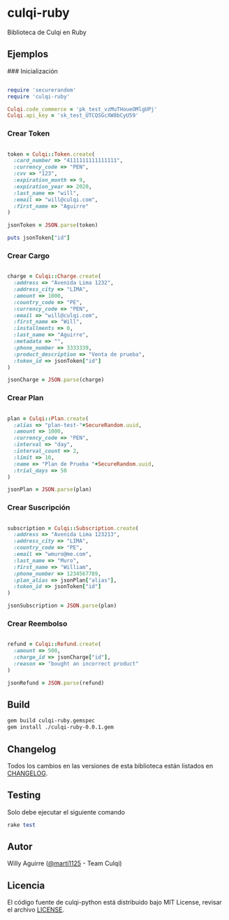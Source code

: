 # culqi-ruby
Biblioteca de Culqi en Ruby

## Ejemplos

### Inicialización

```ruby

require 'securerandom'
require 'culqi-ruby'

Culqi.code_commerce = 'pk_test_vzMuTHoueOMlgUPj'
Culqi.api_key = 'sk_test_UTCQSGcXW8bCyU59'

```

### Crear Token

```ruby

token = Culqi::Token.create(
  :card_number => "4111111111111111",
  :currency_code => "PEN",
  :cvv => "123",
  :expiration_month => 9,
  :expiration_year => 2020,
  :last_name => "will",
  :email => "will@culqi.com",
  :first_name => "Aguirre"
)

jsonToken = JSON.parse(token)

puts jsonToken["id"]

```

### Crear Cargo

```ruby

charge = Culqi::Charge.create(
  :address => "Avenida Lima 1232",
  :address_city => "LIMA",
  :amount => 1000,
  :country_code => "PE",
  :currency_code => "PEN",
  :email => "will@culqi.com",
  :first_name => "Will",
  :installments => 0,
  :last_name => "Aguirre",
  :metadata => "",
  :phone_number => 3333339,
  :product_description => "Venta de prueba",
  :token_id => jsonToken["id"]
)

jsonCharge = JSON.parse(charge)

```

### Crear Plan

```ruby

plan = Culqi::Plan.create(
  :alias => "plan-test-"+SecureRandom.uuid,
  :amount => 1000,
  :currency_code => "PEN",
  :interval => "day",
  :interval_count => 2,
  :limit => 10,
  :name => "Plan de Prueba "+SecureRandom.uuid,
  :trial_days => 50
)

jsonPlan = JSON.parse(plan)

```

### Crear Suscripción

```ruby

subscription = Culqi::Subscription.create(
  :address => "Avenida Lima 123213",
  :address_city => "LIMA",
  :country_code => "PE",
  :email => "wmuro@me.com",
  :last_name => "Muro",
  :first_name => "William",
  :phone_number => 1234567789,
  :plan_alias => jsonPlan["alias"],
  :token_id => jsonToken["id"]
)

jsonSubscription = JSON.parse(plan)

```

### Crear Reembolso

```ruby

refund = Culqi::Refund.create(
  :amount => 500,
  :charge_id => jsonCharge["id"],
  :reason => "bought an incorrect product"
)

jsonRefund = JSON.parse(refund)

```

## Build

```bash
gem build culqi-ruby.gemspec
gem install ./culqi-ruby-0.0.1.gem
```


## Changelog

Todos los cambios en las versiones de esta biblioteca están listados en [CHANGELOG](CHANGELOG).

## Testing

Solo debe ejecutar el siguiente comando

```ruby
rake test
```

## Autor

Willy Aguirre ([@marti1125](https://github.com/marti1125) - Team Culqi)

## Licencia

El código fuente de culqi-python está distribuido bajo MIT License, revisar el archivo [LICENSE](https://github.com/culqi/culqi-ruby/blob/master/LICENSE).
